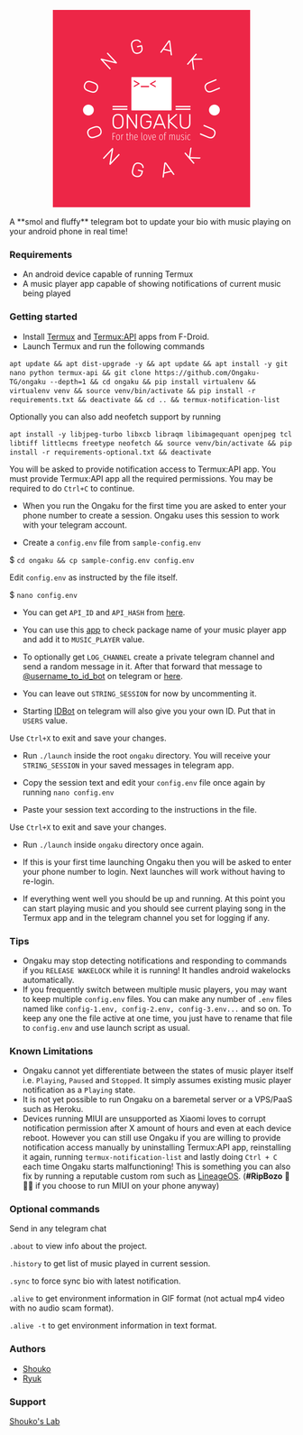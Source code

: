 <p align="center"><img src="https://raw.githubusercontent.com/Ongaku-TG/ongaku/main/ongaku/resources/images/logos/ongaku-logo_github.png"></p>
A **smol and fluffy** telegram bot to update your bio with music playing on your android phone in real time!

### Requirements
* An android device capable of running Termux
* A music player app capable of showing notifications of current music being played
### Getting started

* Install [Termux](https://f-droid.org/en/packages/com.termux/) and [Termux:API](https://f-droid.org/en/packages/com.termux.api/) apps from F-Droid.
* Launch Termux and run the following commands

```
apt update && apt dist-upgrade -y && apt update && apt install -y git nano python termux-api && git clone https://github.com/Ongaku-TG/ongaku --depth=1 && cd ongaku && pip install virtualenv && virtualenv venv && source venv/bin/activate && pip install -r requirements.txt && deactivate && cd .. && termux-notification-list
```

Optionally you can also add neofetch support by running

```
apt install -y libjpeg-turbo libxcb libraqm libimagequant openjpeg tcl libtiff littlecms freetype neofetch && source venv/bin/activate && pip install -r requirements-optional.txt && deactivate
```

You will be asked to provide notification access to Termux:API app. You must provide Termux:API app all the required permissions. You may be required to do `Ctrl+C` to continue.

* When you run the Ongaku for the first time you are asked to enter your phone number to create a session. Ongaku uses this session to work with your telegram account.

* Create a `config.env` file from `sample-config.env`

$ `cd ongaku && cp sample-config.env config.env`

Edit `config.env` as instructed by the file itself.

$ `nano config.env`

* You can get `API_ID` and `API_HASH` from [here](https://my.telegram.org/).

* You can use this [app](https://f-droid.org/en/packages/com.oF2pks.applicationsinfo/) to check package name of your music player app and add it to `MUSIC_PLAYER` value.

* To optionally get `LOG_CHANNEL` create a private telegram channel and send a random message in it. After that forward that message to [@username_to_id_bot](https://t.me/username_to_id_bot) on telegram or [here](https://t.me/username_to_id_bot).

* You can leave out `STRING_SESSION` for now by uncommenting it.

* Starting [IDBot](https://t.me/username_to_id_bot) on telegram will also give you your own ID. Put that in `USERS` value.

Use `Ctrl+X` to exit and save your changes.

* Run `./launch` inside the root `ongaku` directory. You will receive your `STRING_SESSION` in your saved messages in telegram app.

* Copy the session text and edit your `config.env` file once again by running `nano config.env`

* Paste your session text according to the instructions in the file.

Use `Ctrl+X` to exit and save your changes.

* Run `./launch` inside `ongaku` directory once again.

* If this is your first time launching Ongaku then you will be asked to enter your phone number to login. Next launches will work without having to re-login.

* If everything went well you should be up and running. At this point you can start playing music and you should see current playing song in the Termux app and in the telegram channel you set for logging if any.

### Tips

* Ongaku may stop detecting notifications and responding to commands if you `RELEASE WAKELOCK` while it is running! It handles android wakelocks automatically.
* If you frequently switch between multiple music players, you may want to keep multiple `config.env` files. You can make any number of `.env` files named like `config-1.env, config-2.env, config-3.env...` and so on. To keep any one the file active at one time, you just have to rename that file to `config.env` and use launch script as usual.

### Known Limitations

* Ongaku cannot yet differentiate between the states of music player itself i.e. `Playing`, `Paused` and `Stopped`. It simply assumes existing music player notification as a `Playing` state.
* It is not yet possible to run Ongaku on a baremetal server or a VPS/PaaS such as Heroku.
* Devices running MIUI are unsupported as Xiaomi loves to corrupt notification permission after X amount of hours and even at each device reboot. However you can still use Ongaku if you are willing to provide notification access manually by uninstalling Termux:API app, reinstalling it again, running `termux-notification-list` and lastly doing `Ctrl + C` each time Ongaku starts malfunctioning! This is something you can also fix by running a reputable custom rom such as [LineageOS](https://lineageos.org/). (**#RipBozo** 💯🤣🤣 if you choose to run MIUI on your phone anyway)

### Optional commands
Send in any telegram chat

`.about` to view info about the project.

`.history` to get list of music played in current session.

`.sync` to force sync bio with latest notification.

`.alive` to get environment information in GIF format (not actual mp4 video with no audio scam format).

`.alive -t` to get environment information in text format.

### Authors
* [Shouko](https://github.com/gibcheesepuffs)
* [Ryuk](https://github.com/anonymousx97)

### Support
[Shouko's Lab](https://t.me/shoukolab)
